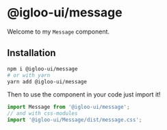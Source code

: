 # @igloo-ui/message

Welcome to my `Message` component.

## Installation

```sh
npm i @igloo-ui/message
# or with yarn
yarn add @igloo-ui/message
```

Then to use the component in your code just import it!

```js
import Message from '@igloo-ui/message';
// and with css-modules
import '@igloo-ui/Message/dist/message.css';
```
